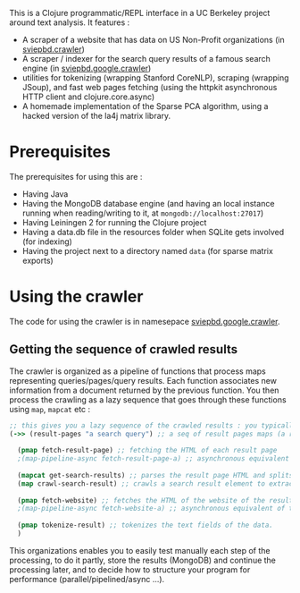 This is a Clojure programmatic/REPL interface in a UC Berkeley project around text analysis. It features : 
* A scraper of a website that has data on US Non-Profit organizations (in [sviepbd.crawler](src/sviepbd/crawler.clj))
* A scraper / indexer for the search query results of a famous search engine (in [sviepbd.google.crawler](src/sviepbd/google/crawler.clj))
* utilities for tokenizing (wrapping Stanford CoreNLP), scraping (wrapping JSoup), and fast web pages fetching (using the httpkit asynchronous HTTP client and clojure.core.async)
* A homemade implementation of the Sparse PCA algorithm, using a hacked version of the la4j matrix library.

# Prerequisites

The prerequisites for using this are :
* Having Java
* Having the MongoDB database engine (and having an local instance running when reading/writing to it, at `mongodb://localhost:27017`)
* Having Leiningen 2 for running the Clojure project
* Having a data.db file in the resources folder when SQLite gets involved (for indexing)
* Having the project next to a directory named `data` (for sparse matrix exports)

# Using the crawler

The code for using the crawler is in namesepace [sviepbd.google.crawler](src/sviepbd/google/crawler.clj).

## Getting the sequence of crawled results

The crawler is organized as a pipeline of functions that process maps representing queries/pages/query results. Each function associates new information from a document returned by the previous function. You then process the crawling as a lazy sequence that goes through these functions using `map`, `mapcat` etc :

```clj
;; this gives you a lazy sequence of the crawled results : you typically store it into MongoDB.
(->> (result-pages "a search query") ;; a seq of result pages maps (a result page contains up to 10 query results)
  
  (pmap fetch-result-page) ;; fetching the HTML of each result page
  ;(map-pipeline-async fetch-result-page-a) ;; asynchronous equivalent of the above (faster)
  
  (mapcat get-search-results) ;; parses the result page HTML and splits its DOM into search results
  (map crawl-search-result) ;; crawls a search result element to extract the relevant information (text, link, etc.)
  
  (pmap fetch-website) ;; fetches the HTML of the website of the result. Note that it does not always succeed because of the format of the result.
  ;(map-pipeline-async fetch-website-a) ;; asynchronous equivalent of the above (faster)
  
  (pmap tokenize-result) ;; tokenizes the text fields of the data.
  )
```

This organizations enables you to easily test manually each step of the processing, to do it partly, store the results (MongoDB) and continue the processing later, and to decide how to structure your program for performance (parallel/pipelined/async ...).
